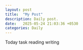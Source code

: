 ```yaml
---
layout: post
title:  "My Post"
description: Daily post.
date:   2025-05-24 21:03:36 +0530
categories: Daily
---
```

Today task reading writing
